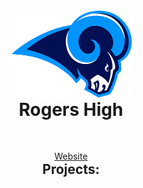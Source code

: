 <p align="center" style="margin-bottom: 0px !important;">
  <img width="200" src="https://raw.githubusercontent.com/RHS-puyallup/.github/main/assets/Rogers-Logo.png" alt="Rogers High logo" align="center">
</p>
<h1 align="center" style="margin-top: 0px;">Rogers High</h1>
<br>
<p align="center" style="margin-bottom: 0px !important;">
  <a href="https://rhs.puyallupsd.org" alt="Rogers High Website">
    Website</a>
</p>
<div align="center">
  <h2 style="margin-top: 0px;">Projects:</h2>
</div>
<!--<p align="center" style="margin-bottom: 0px !important;">
  <a href="" alt="">
    <img src="https://dabuttonfactory.com/button.png?t=Quest+App+Launcher&f=Ubuntu-Bold&ts=26&tc=fff&hp=45&vp=20&c=11&bgt=unicolored&bgc=924eee" width="170" /></a>
</p>-->

<!---------------------------------------------------------------------------->

[Button Hover]: https://img.shields.io/badge/Hover_Over_Me!-37a779?style=for-the-badge
[Button Click]: https://img.shields.io/badge/Click_Me!-37a779?style=for-the-badge
[Button Icon]: https://img.shields.io/badge/Installation-EF2D5E?style=for-the-badge&logoColor=white&logo=DocuSign

[Link]: # 'Link with example title.'

<!--[![Button Icon]][Link]-->
